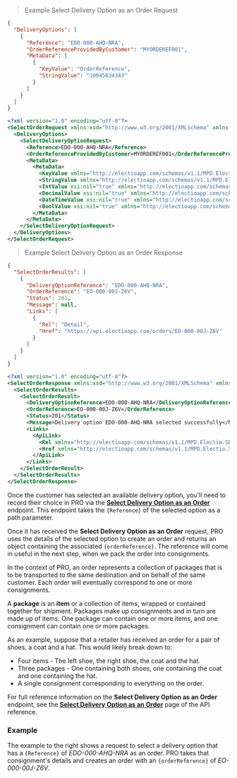> Example Select Delivery Option as an Order Request

```json
{
  "DeliveryOptions": [
    {
      "Reference": "EDO-000-AHQ-NRA",
      "OrderReferenceProvidedByCustomer": "MYORDEREF001",
      "MetaData": [
        {
          "KeyValue": "OrderReference",
          "StringValue": "10045634343"
        }
      ]
    }
  ]
}
```

```xml
<?xml version="1.0" encoding="utf-8"?>
<SelectOrderRequest xmlns:xsd="http://www.w3.org/2001/XMLSchema" xmlns:xsi="http://www.w3.org/2001/XMLSchema-instance" xmlns="http://electioapp.com/schemas/v1.1/MPD.Electio.SDK.DataTypes.Orders">
  <DeliveryOptions>
    <SelectDeliveryOptionRequest>
      <Reference>EDO-000-AHQ-NRA</Reference>
      <OrderReferenceProvidedByCustomer>MYORDEREF001</OrderReferenceProvidedByCustomer>
      <MetaData>
        <MetaData>
          <KeyValue xmlns="http://electioapp.com/schemas/v1.1/MPD.Electio.SDK.DataTypes.Common">OrderReference</KeyValue>
          <StringValue xmlns="http://electioapp.com/schemas/v1.1/MPD.Electio.SDK.DataTypes.Common">10045634343</StringValue>
          <IntValue xsi:nil="true" xmlns="http://electioapp.com/schemas/v1.1/MPD.Electio.SDK.DataTypes.Common" />
          <DecimalValue xsi:nil="true" xmlns="http://electioapp.com/schemas/v1.1/MPD.Electio.SDK.DataTypes.Common" />
          <DateTimeValue xsi:nil="true" xmlns="http://electioapp.com/schemas/v1.1/MPD.Electio.SDK.DataTypes.Common" />
          <BoolValue xsi:nil="true" xmlns="http://electioapp.com/schemas/v1.1/MPD.Electio.SDK.DataTypes.Common" />
        </MetaData>
      </MetaData>
    </SelectDeliveryOptionRequest>
  </DeliveryOptions>
</SelectOrderRequest>
```

> Example Select Delivery Option as an Order Response

```json
{
  "SelectOrderResults": [
    {
      "DeliveryOptionReference": "EDO-000-AHQ-NRA",
      "OrderReference": "EO-000-00J-Z6V",
      "Status": 201,
      "Message": null,
      "Links": [
        {
          "Rel": "Detail",
          "Href": "https://api.electioapp.com/orders/EO-000-00J-Z6V"
        }
      ]
    }
  ]
}
```

```xml
<?xml version="1.0" encoding="utf-8"?>
<SelectOrderResponse xmlns:xsd="http://www.w3.org/2001/XMLSchema" xmlns:xsi="http://www.w3.org/2001/XMLSchema-instance" xmlns="http://electioapp.com/schemas/v1.1/MPD.Electio.SDK.DataTypes.Orders">
  <SelectOrderResults>
    <SelectOrderResult>
      <DeliveryOptionReference>EDO-000-AHQ-NRA</DeliveryOptionReference>
      <OrderReference>EO-000-00J-Z6V</OrderReference>
      <Status>201</Status>
      <Message>Delivery option EDO-000-AHQ-NRA selected successfully</Message>
      <Links>
        <ApiLink>
          <Rel xmlns="http://electioapp.com/schemas/v1.1/MPD.Electio.SDK.DataTypes.Common">Order</Rel>
          <Href xmlns="http://electioapp.com/schemas/v1.1/MPD.Electio.SDK.DataTypes.Common">https://api.electioapp.com/orders/EO-000-00J-Z6V</Href>
        </ApiLink>
      </Links>
    </SelectOrderResult>
  </SelectOrderResults>
</SelectOrderResponse>
```

Once the customer has selected an available delivery option, you'll need to record their choice in PRO via the **[Select Delivery Option as an Order](https://docs.electioapp.com/#/api/SelectDeliveryOptionasanOrder)** endpoint. This endpoint takes the `{Reference}` of the selected option as a path parameter.

Once it has received the **Select Delivery Option as an Order** request, PRO uses the details of the selected option to create an order and returns an object containing the associated `{orderReference}`. The reference will come in useful in the next step, when we pack the order into consignments.

<aside class="info">
  In the context of PRO, an order represents a collection of packages that is to be transported to the same destination and on behalf of the same customer. Each order will eventually correspond to one or more consignments.

  A <strong>package</strong> is an <strong>item</strong> or a collection of items, wrapped or contained together for shipment. Packages make up consignments and in turn are made up of items. One package can contain one or more items, and one consignment can contain one or more packages.

  As an example, suppose that a retailer has received an order for a pair of shoes, a coat and a hat. This would likely break down to:

  * Four items - The left shoe, the right shoe, the coat and the hat.
  * Three packages - One containing both shoes, one containing the coat and one containing the hat.
  * A single consignment corresponding to everything on the order.
</aside>

<aside class="note">
  For full reference information on the <strong>Select Delivery Option as an Order</strong> endpoint, see the <strong><a href="https://docs.electioapp.com/#/api/SelectDeliveryOptionasanOrder">Select Delivery Option as an Order</a></strong> page of the API reference.
</aside>

### Example

The example to the right shows a request to select a delivery option that has a `{Reference}` of _EDO-000-AHQ-NRA_ as an order. PRO takes that consignment's details and creates an order with an `{orderReference}` of _EO-000-00J-Z6V_.